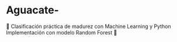 # Aguacate-
🥑 Clasificación práctica de madurez con Machine Learning y Python Implementación con modelo Random Forest 🌲
